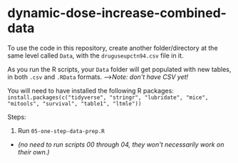 # dynamic-dose-increase-combined-data

To use the code in this repository, create another folder/directory at the same level called `Data`, with the `druguseupctn94.csv` file in it.

As you run the R scripts, your `Data` folder will get populated with new tables, in both `.csv` and `.RData` formats.
 -->*Note: don't have CSV yet!*
 
You will need to have installed the following R packages:
`install.packages(c("tidyverse", "stringr", "lubridate", "mice", "mitools", "survival", "table1", "ltmle"))`

Steps:

1. Run `05-one-step-data-prep.R`
  - *(no need to run scripts 00 through 04, they won't necessarily work on their own.)*